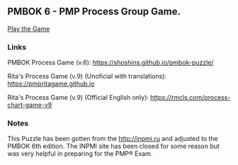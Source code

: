## PMBOK 6 - PMP Process Group Game.

[Play the Game](https://shoshins.github.io/pmbok-puzzle/)

### Links

PMBOK Process Game (v.6): https://shoshins.github.io/pmbok-puzzle/

Rita's Process Game (v.9) (Unoficial with translations): https://pmpritagame.github.io

Rita's Process Game (v.9) (Official English only): https://rmcls.com/process-chart-game-v9

### Notes

This Puzzle has been gotten from the http://inpmi.ru and adjusted to the PMBOK 6th edition. 
The INPMI site has been closed for some reason but was very helpful in preparing for the PMP® Exam. 
